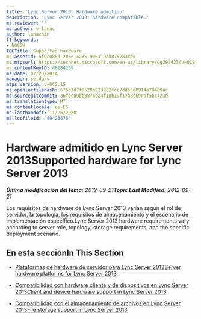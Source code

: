 ```yaml
---
title: 'Lync Server 2013: Hardware admitido'
description: 'Lync Server 2013: hardware compatible.'
ms.reviewer: ''
ms.author: v-lanac
author: lanachin
f1.keywords:
- NOCSH
TOCTitle: Supported hardware
ms:assetid: 5f9c085d-205e-4235-9061-9ad875283cb0
ms:mtpsurl: https://technet.microsoft.com/en-us/library/Gg398423(v=OCS.15)
ms:contentKeyID: 48184269
ms.date: 07/23/2014
manager: serdars
mtps_version: v=OCS.15
ms.openlocfilehash: 675e3d7f0520b923262fce7dd65e0914a78409ac
ms.sourcegitcommit: 36fee89bb887bea4f18b19f17a8c69daf5bc423d
ms.translationtype: MT
ms.contentlocale: es-ES
ms.lasthandoff: 11/26/2020
ms.locfileid: "49423676"
---
```

# <a name="supported-hardware-for-lync-server-2013"></a><span data-ttu-id="4fe5d-103">Hardware admitido en Lync Server 2013</span><span class="sxs-lookup"><span data-stu-id="4fe5d-103">Supported hardware for Lync Server 2013</span></span>

<div data-xmlns="http://www.w3.org/1999/xhtml">

<div class="topic" data-xmlns="http://www.w3.org/1999/xhtml" data-msxsl="urn:schemas-microsoft-com:xslt" data-cs="https://msdn.microsoft.com/">

<div data-asp="https://msdn2.microsoft.com/asp">



</div>

<div id="mainSection">

<div id="mainBody"><span data-ttu-id="4fe5d-104">

<span> </span></span><span class="sxs-lookup"><span data-stu-id="4fe5d-104">

<span> </span></span></span>

<span data-ttu-id="4fe5d-105">_**Última modificación del tema:** 2012-09-21_</span><span class="sxs-lookup"><span data-stu-id="4fe5d-105">_**Topic Last Modified:** 2012-09-21_</span></span>

<span data-ttu-id="4fe5d-106">Los requisitos de hardware de Lync Server 2013 varían según el rol de servidor, la topología, los requisitos de almacenamiento y el escenario de implementación específico.</span><span class="sxs-lookup"><span data-stu-id="4fe5d-106">Lync Server 2013 hardware requirements vary according to server role, topology, storage requirements, and the specific deployment scenario.</span></span>

<div>

## <a name="in-this-section"></a><span data-ttu-id="4fe5d-107">En esta sección</span><span class="sxs-lookup"><span data-stu-id="4fe5d-107">In This Section</span></span>

  - [<span data-ttu-id="4fe5d-108">Plataformas de hardware de servidor para Lync Server 2013</span><span class="sxs-lookup"><span data-stu-id="4fe5d-108">Server hardware platforms for Lync Server 2013</span></span>](lync-server-2013-server-hardware-platforms.md)

  - [<span data-ttu-id="4fe5d-109">Compatibilidad con hardware cliente y de dispositivos en Lync Server 2013</span><span class="sxs-lookup"><span data-stu-id="4fe5d-109">Client and device hardware support in Lync Server 2013</span></span>](lync-server-2013-client-and-device-hardware-support.md)

  - [<span data-ttu-id="4fe5d-110">Compatibilidad con el almacenamiento de archivos en Lync Server 2013</span><span class="sxs-lookup"><span data-stu-id="4fe5d-110">File storage support in Lync Server 2013</span></span>](lync-server-2013-file-storage-support.md)

<span data-ttu-id="4fe5d-111"></div>

</div>

<span> </span>

</div>

</div>

</span><span class="sxs-lookup"><span data-stu-id="4fe5d-111"></div>

</div>

<span> </span>

</div>

</div>

</span></span></div>

